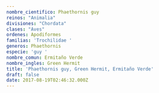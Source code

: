 ```yaml
---
nombre_cientifico: Phaethornis guy
reinos: "Animalia"
divisiones: "Chordata"
clases: "Aves"
ordenes: Apodiformes
familias: 'Trochilidae '
generos: Phaethornis
especie: 'guy '
nombre_comun: Ermitaño Verde
nombre_ingles: Green Hermit
title: 'Phaethornis guy, Green Hermit, Ermitaño Verde'
draft: false
date: 2017-08-19T02:46:32.000Z
---
```


